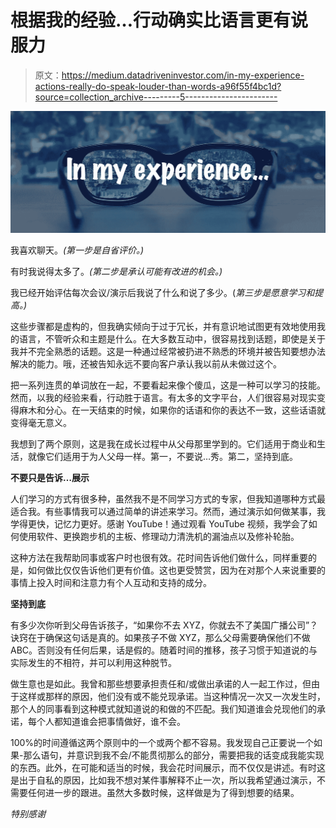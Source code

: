 # 根据我的经验…行动确实比语言更有说服力

> 原文：<https://medium.datadriveninvestor.com/in-my-experience-actions-really-do-speak-louder-than-words-a96f55f4bc1d?source=collection_archive---------5----------------------->

![](img/d7731d16dc5db052ac51fb0348ab3485.png)

我喜欢聊天。*(第一步是自省评价。)*

有时我说得太多了。*(第二步是承认可能有改进的机会。)*

我已经开始评估每次会议/演示后我说了什么和说了多少。(*第三步是愿意学习和提高。)*

这些步骤都是虚构的，但我确实倾向于过于冗长，并有意识地试图更有效地使用我的语言，不管听众和主题是什么。在大多数互动中，很容易找到话题，即使是关于我并不完全熟悉的话题。这是一种通过经常被扔进不熟悉的环境并被告知要想办法解决的能力。哦，还被告知永远不要向客户承认我以前从未做过这个。

把一系列连贯的单词放在一起，不要看起来像个傻瓜，这是一种可以学习的技能。然而，以我的经验来看，行动胜于语言。有太多的文字平台，人们很容易对现实变得麻木和分心。在一天结束的时候，如果你的话语和你的表达不一致，这些话语就变得毫无意义。

我想到了两个原则，这是我在成长过程中从父母那里学到的。它们适用于商业和生活，就像它们适用于为人父母一样。第一，不要说…秀。第二，坚持到底。

**不要只是告诉…展示**

人们学习的方式有很多种，虽然我不是不同学习方式的专家，但我知道哪种方式最适合我。有些事情我可以通过简单的讲述来学习。然而，通过演示如何做某事，我学得更快，记忆力更好。感谢 YouTube！通过观看 YouTube 视频，我学会了如何使用软件、更换跑步机的主板、修理动力清洗机的漏油点以及修补轮胎。

这种方法在我帮助同事或客户时也很有效。花时间告诉他们做什么，同样重要的是，如何做比仅仅告诉他们更有价值。这也更受赞赏，因为在对那个人来说重要的事情上投入时间和注意力有个人互动和支持的成分。

**坚持到底**

有多少次你听到父母告诉孩子，“如果你不去 XYZ，你就去不了美国广播公司”？诀窍在于确保这句话是真的。如果孩子不做 XYZ，那么父母需要确保他们不做 ABC。否则没有任何后果，话是假的。随着时间的推移，孩子习惯于知道说的与实际发生的不相符，并可以利用这种脱节。

做生意也是如此。我曾和那些想要承担责任和/或做出承诺的人一起工作过，但由于这样或那样的原因，他们没有或不能兑现承诺。当这种情况一次又一次发生时，那个人的同事看到这种模式就知道说的和做的不匹配。我们知道谁会兑现他们的承诺，每个人都知道谁会把事情做好，谁不会。

100%的时间遵循这两个原则中的一个或两个都不容易。我发现自己正要说一个如果-那么语句，并意识到我不会/不能贯彻那么的部分，需要把我的话变成我能实现的东西。此外，在可能和适当的时候，我会花时间展示，而不仅仅是讲述。有时这是出于自私的原因，比如我不想对某件事解释不止一次，所以我希望通过演示，不需要任何进一步的跟进。虽然大多数时候，这样做是为了得到想要的结果。

*特别感谢*